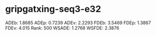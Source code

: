 # gripgatxing-seq3-e32

ADEb: 1.8685
ADEp: 0.7239
ADEv: 2.2293
FDEb: 3.5469
FDEp: 1.3867
FDEv: 4.015
Rank: 500
WSADE: 1.2768
WSFDE: 2.3876